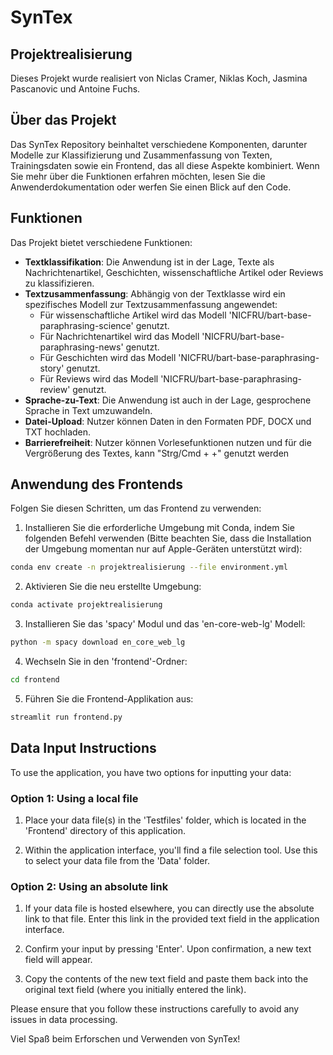 # SynTex

## Projektrealisierung
Dieses Projekt wurde realisiert von Niclas Cramer, Niklas Koch, Jasmina Pascanovic und Antoine Fuchs.

## Über das Projekt
Das SynTex Repository beinhaltet verschiedene Komponenten, darunter Modelle zur Klassifizierung und Zusammenfassung von Texten, Trainingsdaten sowie ein Frontend, das all diese Aspekte kombiniert. Wenn Sie mehr über die Funktionen erfahren möchten, lesen Sie die Anwenderdokumentation oder werfen Sie einen Blick auf den Code.

## Funktionen
Das Projekt bietet verschiedene Funktionen:
- **Textklassifikation**: Die Anwendung ist in der Lage, Texte als Nachrichtenartikel, Geschichten, wissenschaftliche Artikel oder Reviews zu klassifizieren.
- **Textzusammenfassung**: Abhängig von der Textklasse wird ein spezifisches Modell zur Textzusammenfassung angewendet:
   - Für wissenschaftliche Artikel wird das Modell 'NICFRU/bart-base-paraphrasing-science' genutzt.
   - Für Nachrichtenartikel wird das Modell 'NICFRU/bart-base-paraphrasing-news' genutzt.
   - Für Geschichten wird das Modell 'NICFRU/bart-base-paraphrasing-story' genutzt.
   - Für Reviews wird das Modell 'NICFRU/bart-base-paraphrasing-review' genutzt.
- **Sprache-zu-Text**: Die Anwendung ist auch in der Lage, gesprochene Sprache in Text umzuwandeln.
- **Datei-Upload**: Nutzer können Daten in den Formaten PDF, DOCX und TXT hochladen.
- **Barrierefreiheit**: Nutzer können Vorlesefunktionen nutzen und für die Vergrößerung des Textes, kann "Strg/Cmd + +" genutzt werden

## Anwendung des Frontends
Folgen Sie diesen Schritten, um das Frontend zu verwenden: 

1. Installieren Sie die erforderliche Umgebung mit Conda, indem Sie folgenden Befehl verwenden (Bitte beachten Sie, dass die Installation der Umgebung momentan nur auf Apple-Geräten unterstützt wird):
```bash
conda env create -n projektrealisierung --file environment.yml
```
2. Aktivieren Sie die neu erstellte Umgebung:
```bash
conda activate projektrealisierung
```
3. Installieren Sie das 'spacy' Modul und das 'en-core-web-lg' Modell:
```bash
python -m spacy download en_core_web_lg
```
4. Wechseln Sie in den 'frontend'-Ordner:
```bash
cd frontend
```
5. Führen Sie die Frontend-Applikation aus:
```bash
streamlit run frontend.py
```
## Data Input Instructions

To use the application, you have two options for inputting your data:

### Option 1: Using a local file

1. Place your data file(s) in the 'Testfiles' folder, which is located in the 'Frontend' directory of this application.

2. Within the application interface, you'll find a file selection tool. Use this to select your data file from the 'Data' folder.

### Option 2: Using an absolute link

1. If your data file is hosted elsewhere, you can directly use the absolute link to that file. Enter this link in the provided text field in the application interface.

2. Confirm your input by pressing 'Enter'. Upon confirmation, a new text field will appear.

3. Copy the contents of the new text field and paste them back into the original text field (where you initially entered the link).

Please ensure that you follow these instructions carefully to avoid any issues in data processing. 

Viel Spaß beim Erforschen und Verwenden von SynTex!
